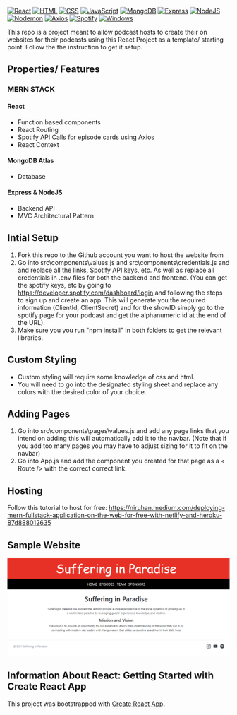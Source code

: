<a href="">![React](https://img.shields.io/badge/React-61DAFB.svg?style=for-the-badge&logo=React&logoColor=black)</a>
<a href="">![HTML](https://img.shields.io/badge/HTML5-E34F26.svg?style=for-the-badge&logo=HTML5&logoColor=white)</a>
<a href="">![CSS](https://img.shields.io/badge/CSS3-1572B6.svg?style=for-the-badge&logo=CSS3&logoColor=white)</a>
<a href="">![JavaScript](https://img.shields.io/badge/JavaScript-F7DF1E.svg?style=for-the-badge&logo=JavaScript&logoColor=black)</a>
<a href="">![MongoDB](https://img.shields.io/badge/MongoDB-47A248.svg?style=for-the-badge&logo=MongoDB&logoColor=white)</a>
<a href="">![Express](https://img.shields.io/badge/Express-000000.svg?style=for-the-badge&logo=Express&logoColor=white)</a>
<a href="">![NodeJS](https://img.shields.io/badge/Node.js-339933.svg?style=for-the-badge&logo=nodedotjs&logoColor=white)</a>
<a href="">![Nodemon](https://img.shields.io/badge/Nodemon-76D04B.svg?style=for-the-badge&logo=Nodemon&logoColor=white)</a>
<a href="">![Axios](https://img.shields.io/badge/Axios-5A29E4.svg?style=for-the-badge&logo=Axios&logoColor=white)</a>
<a href="">![Spotify](https://img.shields.io/badge/Spotify-1DB954.svg?style=for-the-badge&logo=Spotify&logoColor=white)</a>
<a href="">![Windows](https://img.shields.io/badge/Windows-0078D6.svg?style=for-the-badge&logo=Windows&logoColor=white)</a>


This repo is a project meant to allow podcast hosts to create their on websites for their podcasts using this React Project as a template/ starting point. Follow the the instruction to get it setup.

## Properties/ Features


### MERN STACK

#### React
- Function based components
- React Routing
- Spotify API Calls for episode cards using Axios
- React Context

#### MongoDB Atlas
- Database

#### Express & NodeJS
- Backend API
- MVC Architectural Pattern

## Intial Setup

1. Fork this repo to the Github account you want to host the website from
2. Go into src\components\values.js and src\components\credentials.js and and replace all the links, Spotify API keys, etc. As well as replace all credentials in .env files for both the backend and frontend. (You can get the spotify keys, etc by going to https://developer.spotify.com/dashboard/login and following the steps to sign up and create an app. This will generate you the required information (ClientId, ClientSecret) and for the showID simply go to the spotify page for your podcast and get the alphanumeric id at the end of the URL).
3. Make sure you you run "npm install" in both folders to get the relevant libraries.

## Custom Styling

- Custom styling will require some knowledge of css and html.
- You will need to go into the designated styling sheet and replace any colors with the desired color of your choice.

## Adding Pages

1. Go into src\components\pages\values.js and add any page links that you intend on adding this will automatically add it to the navbar. (Note that if you add too many pages you may have to adjust sizing for it to fit on the navbar)
2. Go into App.js and add the component you created for that page as a < Route /> with the correct correct link.

## Hosting
Follow this tutorial to host for free:
https://niruhan.medium.com/deploying-mern-fullstack-application-on-the-web-for-free-with-netlify-and-heroku-87d888012635

## Sample Website

<img src="frontend\public\sample_sc.png"/>

## Information About React: Getting Started with Create React App

This project was bootstrapped with [Create React App](https://github.com/facebook/create-react-app).
